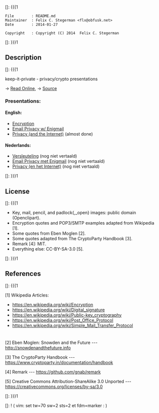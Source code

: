 []: {{{1

    File        : README.md
    Maintainer  : Felix C. Stegerman <flx@obfusk.net>
    Date        : 2014-01-27

    Copyright   : Copyright (C) 2014  Felix C. Stegerman

[]: }}}1

## Description
[]: {{{1

  keep-it-private - privacy/crypto presentations

  &rarr; [Read Online](http://obfusk.github.io/keep-it-private),
  &rarr; [Source](https://github.com/obfusk/keep-it-private)

### Presentations:

#### English:

  * [Encryption](encryption/index.html)
  * [Email Privacy w/ Enigmail](enigmail/index.html)
  * [Privacy (and the Internet)](privacy/index.html)
      (almost done)

#### Nederlands:

  * [Versleuteling](encryption-nl/index.html)
    (nog niet vertaald)
  * [Email Privacy met Enigmail](enigmail-nl/index.html)
    (nog niet vertaald)
  * [Privacy (en het Internet)](privacy-nl/index.html)
    (nog niet vertaald)

[]: }}}1

## License
[]: {{{1

  * Key, mail, pencil, and padlock{,_open} images: public domain
    (Openclipart).
  * Encryption quotes and POP3/SMTP examples adapted from Wikipedia
    [1].
  * Some quotes from Eben Moglen [2].
  * Some quotes adapted from The CryptoParty Handbook [3].
  * Remark [4]: MIT.
  * Everything else: CC-BY-SA-3.0 [5].

[]: }}}1

## References
[]: {{{1

  [1] Wikipedia Articles:
  * https://en.wikipedia.org/wiki/Encryption
  * https://en.wikipedia.org/wiki/Digital_signature
  * https://en.wikipedia.org/wiki/Public-key_cryptography
  * https://en.wikipedia.org/wiki/Post_Office_Protocol
  * https://en.wikipedia.org/wiki/Simple_Mail_Transfer_Protocol

#

  [2] Eben Moglen: Snowden and the Future
  --- http://snowdenandthefuture.info

  [3] The CryptoParty Handbook
  --- https://www.cryptoparty.in/documentation/handbook

  [4] Remark
  --- https://github.com/gnab/remark

  [5] Creative Commons Attribution-ShareAlike 3.0 Unported
  --- https://creativecommons.org/licenses/by-sa/3.0

[]: }}}1

[]: ! ( vim: set tw=70 sw=2 sts=2 et fdm=marker : )
